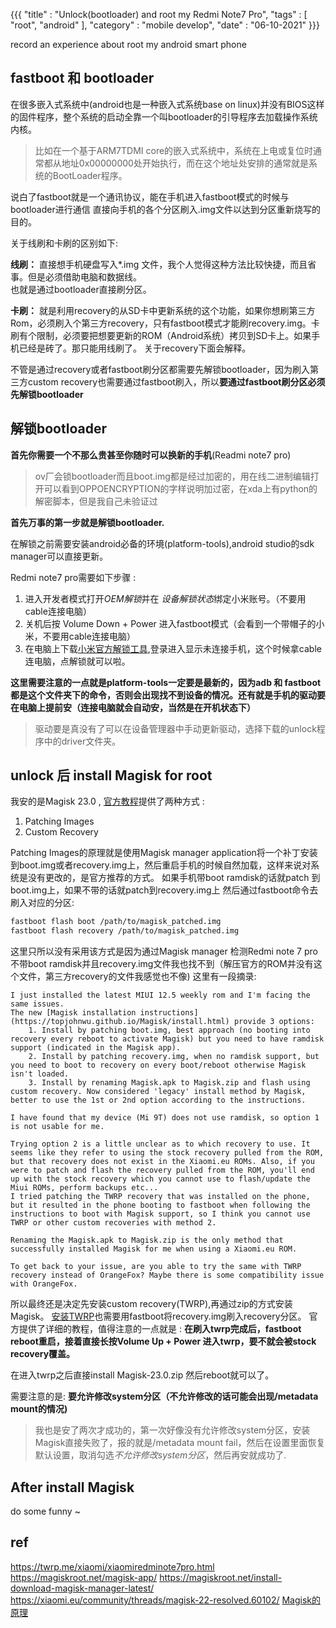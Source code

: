{{{
    "title"    : "Unlock(bootloader) and root my Redmi Note7 Pro",
    "tags"     : [ "root", "android" ],
    "category" : "mobile develop",
    "date"     : "06-10-2021"
}}}

record an experience about root my android smart phone

## fastboot 和 bootloader

在很多嵌入式系统中(android也是一种嵌入式系统base on linux)并没有BIOS这样的固件程序，整个系统的启动全靠一个叫bootloader的引导程序去加载操作系统内核。
> 比如在一个基于ARM7TDMI core的嵌入式系统中，系统在上电或复位时通常都从地址0x00000000处开始执行，而在这个地址处安排的通常就是系统的BootLoader程序。

说白了fastboot就是一个通讯协议，能在手机进入fastboot模式的时候与bootloader进行通信
直接向手机的各个分区刷入.img文件以达到分区重新烧写的目的。

关于线刷和卡刷的区别如下:

**线刷：** 直接想手机硬盘写入*.img 文件，我个人觉得这种方法比较快捷，而且省事。但是必须借助电脑和数据线。  
也就是通过bootloader直接刷分区。

**卡刷：** 就是利用recovery的从SD卡中更新系统的这个功能，如果你想刷第三方Rom，必须刷入个第三方recovery，只有fastboot模式才能刷recovery.img。卡刷有个限制，必须要把想要更新的ROM（Android系统）拷贝到SD卡上。如果手机已经是砖了。那只能用线刷了。
关于recovery下面会解释。

不管是通过recovery或者fastboot刷分区都需要先解锁bootloader，因为刷入第三方custom recovery也需要通过fastboot刷入，所以**要通过fastboot刷分区必须先解锁bootloader**

## 解锁bootloader

**首先你需要一个不那么贵甚至你随时可以换新的手机**(Readmi note7 pro)
> ov厂会锁bootloader而且boot.img都是经过加密的，用在线二进制编辑打开可以看到OPPOENCRYPTION的字样说明加过密，在xda上有python的解密脚本，但是我自己未验证过

**首先万事的第一步就是解锁bootloader.**

在解锁之前需要安装android必备的环境(platform-tools),android studio的sdk manager可以直接更新。

Redmi note7 pro需要如下步骤 :

1. 进入开发者模式打开*OEM解锁*并在 *设备解锁状态*绑定小米账号。（不要用cable连接电脑）
2. 关机后按 Volume Down + Power 进入fastboot模式（会看到一个带帽子的小米，不要用cable连接电脑）
3. 在电脑上下载[小米官方解锁工具](https://www.miui.com/unlock/index.html),登录进入显示未连接手机，这个时候拿cable连电脑，点解锁就可以啦。

**这里需要注意的一点就是platform-tools一定要是最新的，因为adb 和 fastboot都是这个文件夹下的命令，否则会出现找不到设备的情况。还有就是手机的驱动要在电脑上提前安（连接电脑就会自动安，当然是在开机状态下）**
> 驱动要是真没有了可以在设备管理器中手动更新驱动，选择下载的unlock程序中的driver文件夹。

## unlock 后 install Magisk for root

我安的是Magisk 23.0 , [官方教程](https://magiskroot.net/magisk-app/)提供了两种方式 :

1. Patching Images
2. Custom Recovery

Patching Images的原理就是使用Magisk manager application将一个补丁安装到boot.img或者recovery.img上，然后重启手机的时候自然加载，这样来说对系统是没有更改的，是官方推荐的方式。
如果手机带boot ramdisk的话就patch 到boot.img上，如果不带的话就patch到recovery.img上
然后通过fastboot命令去刷入对应的分区:
```bash
fastboot flash boot /path/to/magisk_patched.img
fastboot flash recovery /path/to/magisk_patched.img
```
这里只所以没有采用该方式是因为通过Magisk manager 检测Redmi note 7 pro不带boot ramdisk并且recovery.img文件我也找不到（解压官方的ROM并没有这个文件，第三方recovery的文件我感觉也不像)
这里有一段摘录:

	I just installed the latest MIUI 12.5 weekly rom and I'm facing the same issues.  
	The new [Magisk installation instructions](https://topjohnwu.github.io/Magisk/install.html) provide 3 options:  
		1. Install by patching boot.img, best approach (no booting into recovery every reboot to activate Magisk) but you need to have ramdisk support (indicated in the Magisk app).  
		2. Install by patching recovery.img, when no ramdisk support, but you need to boot to recovery on every boot/reboot otherwise Magisk isn't loaded.  
		3. Install by renaming Magisk.apk to Magisk.zip and flash using custom recovery. Now considered 'legacy' install method by Magisk, better to use the 1st or 2nd option according to the instructions.  
	  
	I have found that my device (Mi 9T) does not use ramdisk, so option 1 is not usable for me.  
	  
	Trying option 2 is a little unclear as to which recovery to use. It seems like they refer to using the stock recovery pulled from the ROM, but that recovery does not exist in the Xiaomi.eu ROMs. Also, if you were to patch and flash the recovery pulled from the ROM, you'll end up with the stock recovery which you cannot use to flash/update the Miui ROMs, perform backups etc...  
	I tried patching the TWRP recovery that was installed on the phone, but it resulted in the phone booting to fastboot when following the instructions to boot with Magisk support, so I think you cannot use TWRP or other custom recoveries with method 2.  
	  
	Renaming the Magisk.apk to Magisk.zip is the only method that successfully installed Magisk for me when using a Xiaomi.eu ROM.  
	  
	To get back to your issue, are you able to try the same with TWRP recovery instead of OrangeFox? Maybe there is some compatibility issue with OrangeFox.

所以最终还是决定先安装custom recovery(TWRP),再通过zip的方式安装Magisk。
[安装TWRP](https://twrp.me/xiaomi/xiaomiredminote7pro.html)也需要用fastboot将recovery.img刷入recovery分区。
官方提供了详细的教程，值得注意的一点就是 :
**在刷入twrp完成后，fastboot reboot重启，接着直接长按Volume Up + Power 进入twrp，要不就会被stock recovery覆盖。**


在进入twrp之后直接install Magisk-23.0.zip 然后reboot就可以了。

需要注意的是:
**要允许修改system分区（不允许修改的话可能会出现/metadata mount的情况)**
> 我也是安了两次才成功的，第一次好像没有允许修改system分区，安装Magisk直接失败了，报的就是/metadata mount fail，然后在设置里面恢复默认设置，取消勾选*不允许修改system分区*，然后再安就成功了.

## After install Magisk

do some funny ~

## ref
https://twrp.me/xiaomi/xiaomiredminote7pro.html
https://magiskroot.net/magisk-app/
https://magiskroot.net/install-download-magisk-manager-latest/
https://xiaomi.eu/community/threads/magisk-22-resolved.60102/
[Magisk的原理](https://topjohnwu.github.io/Magisk/boot.html)
